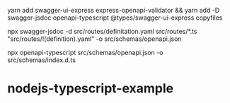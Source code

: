 yarn add swagger-ui-express express-openapi-validator && yarn add -D swagger-jsdoc openapi-typescript @types/swagger-ui-express copyfiles

npx swagger-jsdoc -d src/routes/definitation.yaml src/routes/\*.ts "src/routes/!(definition).yaml" -o src/schemas/openapi.json

npx openapi-typescript src/schemas/openapi.json -o src/schemas/index.d.ts
# nodejs-typescript-example
